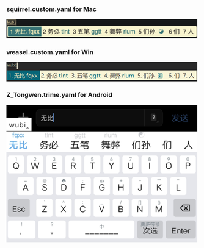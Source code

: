 ### squirrel.custom.yaml for Mac
<div align=left><img src="https://raw.githubusercontent.com/jacyl4/rime_wubi/main/screenshot/squirrel.png" width="500">

### weasel.custom.yaml for Win
<div align=left><img src="https://raw.githubusercontent.com/jacyl4/rime_wubi/main/screenshot/weasel.png" width="500">

### Z_Tongwen.trime.yaml for Android
<div align=left><img src="https://raw.githubusercontent.com/jacyl4/rime_wubi/main/screenshot/trime.jpg" width="500">
